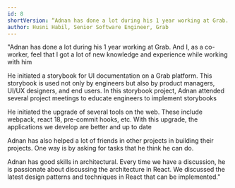 ```yaml
---
id: 8
shortVersion: “Adnan has done a lot during his 1 year working at Grab. And I, as a co-worker, feel that I got a lot of new knowledge and experience while working with him.”
author: Husni Habil, Senior Software Engineer, Grab
---
```


"Adnan has done a lot during his 1 year working at Grab. And I, as a co-worker, feel that I got a lot of new knowledge and experience while working with him

He initiated a storybook for UI documentation on a Grab platform. This storybook is used not only by engineers but also by product managers, UI/UX designers, and end users. In this storybook project, Adnan attended several project meetings to educate engineers to implement storybooks

He initiated the upgrade of several tools on the web. These include webpack, react 18, pre-commit hooks, etc. With this upgrade, the applications we develop are better and up to date

Adnan has also helped a lot of friends in other projects in building their projects. One way is by asking for tasks that he think he can do.

Adnan has good skills in architectural. Every time we have a discussion, he is passionate about discussing the architecture in React. We discussed the latest design patterns and techniques in React that can be implemented."
